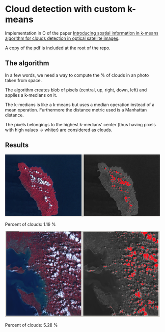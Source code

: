 # Cloud detection with custom k-means

Implementation in C of the paper
[Introducing spatial information in k-means algorithm for clouds detection in optical satellite images](http://adsabs.harvard.edu/abs/2001SPIE.4168...67B).

A copy of the pdf is included at the root of the repo.

## The algorithm

In a few words, we need a way to compute the % of clouds in an photo taken from space.

The algorithm creates blob of pixels (central, up, right, down, left) and applies
a k-medians on it.

The k-medians is like a k-means but uses a median operation instead of a mean
operation. Furthermore the distance metric used is a Manhattan distance.

The pixels belongings to the highest k-medians' center (thus having pixels with
high values -> whiter) are considered as clouds.

## Results

![Example 1](examples/ex1.png)

Percent of clouds: 1.19 %

![Example 2](examples/ex2.png)

Percent of clouds: 5.28 %
